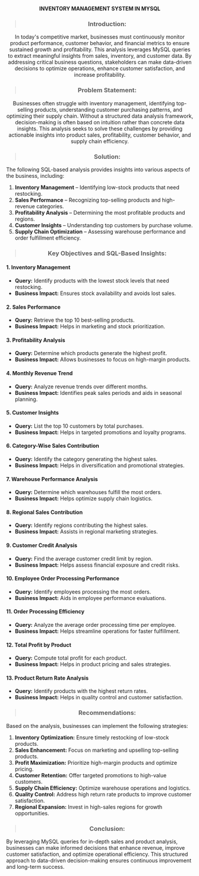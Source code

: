<div align="center">

**INVENTORY MANAGEMENT SYSTEM IN MYSQL**

> ### **Introduction:**
In today's competitive market, businesses must continuously monitor product performance, customer behavior, and financial metrics to ensure sustained growth and profitability. This analysis leverages MySQL queries to extract meaningful insights from sales, inventory, and customer data. By addressing critical business questions, stakeholders can make data-driven decisions to optimize operations, enhance customer satisfaction, and increase profitability.

> ### **Problem Statement:**
Businesses often struggle with inventory management, identifying top-selling products, understanding customer purchasing patterns, and optimizing their supply chain. Without a structured data analysis framework, decision-making is often based on intuition rather than concrete data insights. This analysis seeks to solve these challenges by providing actionable insights into product sales, profitability, customer behavior, and supply chain efficiency.

> ### **Solution:**
</div>

The following SQL-based analysis provides insights into various aspects of the business, including:
1. **Inventory Management** – Identifying low-stock products that need restocking.
2. **Sales Performance** – Recognizing top-selling products and high-revenue categories.
3. **Profitability Analysis** – Determining the most profitable products and regions.
4. **Customer Insights** – Understanding top customers by purchase volume.
5. **Supply Chain Optimization** – Assessing warehouse performance and order fulfillment efficiency.

<div align="center">

>   ### **Key Objectives and SQL-Based Insights:**

</div>

#### **1. Inventory Management**
- **Query:** Identify products with the lowest stock levels that need restocking.
- **Business Impact:** Ensures stock availability and avoids lost sales.

#### **2. Sales Performance**
- **Query:** Retrieve the top 10 best-selling products.
- **Business Impact:** Helps in marketing and stock prioritization.

#### **3. Profitability Analysis**
- **Query:** Determine which products generate the highest profit.
- **Business Impact:** Allows businesses to focus on high-margin products.

#### **4. Monthly Revenue Trend**
- **Query:** Analyze revenue trends over different months.
- **Business Impact:** Identifies peak sales periods and aids in seasonal planning.

#### **5. Customer Insights**
- **Query:** List the top 10 customers by total purchases.
- **Business Impact:** Helps in targeted promotions and loyalty programs.

#### **6. Category-Wise Sales Contribution**
- **Query:** Identify the category generating the highest sales.
- **Business Impact:** Helps in diversification and promotional strategies.

#### **7. Warehouse Performance Analysis**
- **Query:** Determine which warehouses fulfill the most orders.
- **Business Impact:** Helps optimize supply chain logistics.

#### **8. Regional Sales Contribution**
- **Query:** Identify regions contributing the highest sales.
- **Business Impact:** Assists in regional marketing strategies.

#### **9. Customer Credit Analysis**
- **Query:** Find the average customer credit limit by region.
- **Business Impact:** Helps assess financial exposure and credit risks.

#### **10. Employee Order Processing Performance**
- **Query:** Identify employees processing the most orders.
- **Business Impact:** Aids in employee performance evaluations.

#### **11. Order Processing Efficiency**
- **Query:** Analyze the average order processing time per employee.
- **Business Impact:** Helps streamline operations for faster fulfillment.

#### **12. Total Profit by Product**
- **Query:** Compute total profit for each product.
- **Business Impact:** Helps in product pricing and sales strategies.

#### **13. Product Return Rate Analysis**
- **Query:** Identify products with the highest return rates.
- **Business Impact:** Helps in quality control and customer satisfaction.

<div align="center">

> ### **Recommendations:**

</div>

Based on the analysis, businesses can implement the following strategies:
1. **Inventory Optimization:** Ensure timely restocking of low-stock products.
2. **Sales Enhancement:** Focus on marketing and upselling top-selling products.
3. **Profit Maximization:** Prioritize high-margin products and optimize pricing.
4. **Customer Retention:** Offer targeted promotions to high-value customers.
5. **Supply Chain Efficiency:** Optimize warehouse operations and logistics.
6. **Quality Control:** Address high return rate products to improve customer satisfaction.
7. **Regional Expansion:** Invest in high-sales regions for growth opportunities.

<div align="center">

> ### **Conclusion:**

</div>

By leveraging MySQL queries for in-depth sales and product analysis, businesses can make informed decisions that enhance revenue, improve customer satisfaction, and optimize operational efficiency. This structured approach to data-driven decision-making ensures continuous improvement and long-term success.

</div>
